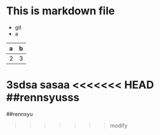 # This is markdown file

- git
- a

|a|b|
|:-|:-|
|2|3|

3sdsa
sasaa
<<<<<<< HEAD
##rennsyusss
=======
##rennsyu
>>>>>>> modify
